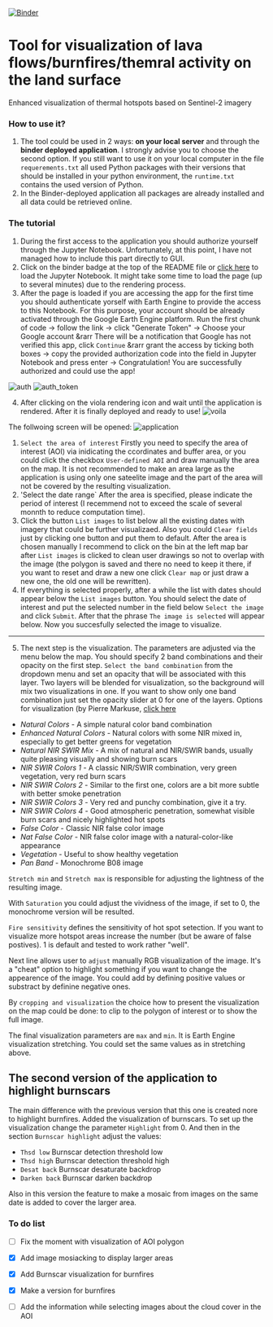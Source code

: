 [![Binder](https://mybinder.org/badge_logo.svg)](https://mybinder.org/v2/gh/kedich22/Thermal-Sentinel/main?labpath=Test%20burnscar.ipynb)
# Tool for visualization of lava flows/burnfires/themral activity on the land surface
Enhanced visualization of thermal hotspots based on Sentinel-2 imagery

### How to use it?
1. The tool could be used in 2 ways: **on your local server** and through the **binder deployed application**. I strongly advise you to choose the second option.
If you still want to use it on your local computer in the file `requerements.txt` all used Python packages with their versions that should be installed in your python environment, the `runtime.txt` contains the used version of Python.
2. In the Binder-deployed application all packages are already installed and all data could be retrieved online.

### The tutorial
1. During the first access to the application you should authorize yourself through the Jupyter Notebook. Unfortunately, at this point, I have not managed how to include this part directly to GUI. 
2. Click on the binder badge at the top of the README file or [click here](https://mybinder.org/v2/gh/kedich22/Thermal-Sentinel/main?labpath=Test%20burnscar.ipynb) to load the Jupyter Notebook. It might take some time to load the page (up to several minutes) due to the rendering process.
3. After the page is loaded if you are accessing the app for the first time you should authenticate yorself with Earth Engine to provide the access to this Notebook. For this purpose, your account should be already activated through the Google Earth Engine platform. 
Run the first chunk of code &rarr; follow the link &rarr; click "Generate Token" &rarr; Choose your Google account &rarr There will be a notification that Google has not verified this app, click `Continue` &rarr grant the access by ticking both boxes &rarr; copy the provided authorization code into the field in Jupyter Notebook and press enter &rarr; Congratulation! You are successfully authorized and could use the app!

![auth](https://user-images.githubusercontent.com/70434411/183929591-2a1d9d6f-62eb-422f-b38f-63e3e444988e.png)
![auth_token](https://user-images.githubusercontent.com/70434411/183929684-a87aa178-820b-46c1-9011-e2248fdc84e9.png)

4. After clicking on the viola rendering icon and wait until the application is rendered. After it is finally deployed and ready to use!
![voila](https://user-images.githubusercontent.com/70434411/183935707-ced0268c-56fb-4f51-b69b-fefe47df5190.png)

The follwoing screen will be opened:
![application](https://user-images.githubusercontent.com/70434411/186253616-70241bf0-02c5-438c-819f-9721d2dbb185.png)

1. `Select the area of interest` Firstly you need to specify the area of interest (AOI) via inidicating the ccordinates and buffer area, or you could click the checkbox `User-defined AOI` and draw manually the area on the map. It is not recommended to make an area large as the application is using only one sateelite image and the part of the area will not be covered by the resulting visualization. 
2. 'Select the date range` After the area is specified, please indicate the period of interest (I recemmend not to exceed the scale of several monnth to reduce computation time).
3. Click the button `List images` to list below all the existing dates with imagery that could be further visualizaed. Also you could `Clear fields` just by clicking one button and put them to default. After the area is chosen manually I recommend to click on the bin at the left map bar after `List images` is clicked to clean user drawings so not to overlap with the image (the polygon is saved and there no need to keep it there, if you want to reset and draw a new one click `Clear map` or just draw a new one, the old one will be rewritten).
4. If everything is selected properly, after a while the list with dates should appear below the `List images` button. You should select the date of interest and put the selected number in the field below `Select the image` and click `Submit`. After that the phrase `The image is selected` will appear below. Now you succesfully selected the image to visualize.
---
5. The next step is the visualization. The parameters are adjusted via the menu below the map.
You should specify 2 band combinations and their opacity on the first step. `Select the band combination` from the dropdown menu and set an opacity that will be associated with this layer. Two layers will be blended for visualization, so the background will mix two visualizations in one. If you want to show only one band combination just set the opacity slider at 0 for one of the layers.
Options for visualization (by Pierre Markuse, [click here](https://pierre-markuse.net/2018/04/30/visualizing-wildfires-burn-scars-sentinel-hub-eo-browser/)
- *Natural Colors* - A simple natural color band combination
- *Enhanced Natural Colors* - Natural colors with some NIR mixed in, especially to get better greens for vegetation
- *Natural NIR SWIR Mix* - A mix of natural and NIR/SWIR bands, usually quite pleasing visually and showing burn scars
- *NIR SWIR Colors 1* - A classic NIR/SWIR combination, very green vegetation, very red burn scars
- *NIR SWIR Colors 2* - Similar to the first one, colors are a bit more subtle with better smoke penetration
- *NIR SWIR Colors 3* - Very red and punchy combination, give it a try.
- *NIR SWIR Colors 4* - Good atmospheric penetration, somewhat visible burn scars and nicely highlighted hot spots
- *False Color* - Classic NIR false color image
- *Nat False Color* - NIR false color image with a natural-color-like appearance
- *Vegetation* - Useful to show healthy vegetation
- *Pan Band* - Monochrome B08 image

`Stretch min` and `Stretch max` is responsible for adjusting the lightness of the resulting image. 

With `Saturation` you could adjust the vividness of the image, if set to 0, the monochrome version will be resulted.

`Fire sensitivity` defines the sensitivity of hot spot setection. If you want to visualize more hotspot areas increase the number (but be aware of false postives). 1 is default and tested to work rather "well".

Next line allows user to `adjust` manually RGB visualization of the image. It's a "cheat" option to highlight something if you want to change the appearence of the image. You could add by defining positive values or substract by definine negative ones.

By `cropping and visualization` the choice how to present the visualization on the map could be done: to clip to the polygon of interest or to show the full image.

The final visualization parameters are `max` and `min`. It is Earth Engine visualization stretching. You could set the same values as in stretching above.

## The second version of the application to highlight burnscars

The main difference with the previous version that this one is created nore to highlight burnfires. Added the visualization of burnscars. To set up the visualization change the parameter `Highlight` from 0.
And then in the section `Burnscar highlight` adjust the values:
- `Thsd low` Burnscar detection threshold low
- `Thsd high` Burnscar detection threshold high
- `Desat back` Burnscar desaturate backdrop
- `Darken back` Burnscar darken backdrop

Also in this version the feature to make a mosaic from images on the same date is added to cover the larger area.

### To do list
- [ ] Fix the moment with visualization of AOI polygon
- [x] Add image mosiacking to display larger areas
- [x] Add Burnscar visualization for burnfires
- [x] Make a version for burnfires
- [ ] Add the information while selecting images about the cloud cover in the AOI



